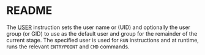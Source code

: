# README

The [USER](https://docs.docker.com/engine/reference/builder/#user) instruction
sets the user name or (UID) and optionally the user group (or GID) to use as
the default user and group for the remainder of the current stage. The
specified user is used for `RUN` instructions and at runtime, runs the relevant
`ENTRYPOINT` and `CMD` commands.
